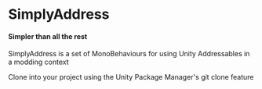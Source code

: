 # SimplyAddress
#### Simpler than all the rest

SimplyAddress is a set of MonoBehaviours for  using Unity Addressables in a modding context

Clone into your project using the Unity Package Manager's git clone feature
